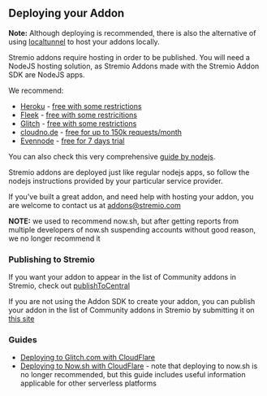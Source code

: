 ## Deploying your Addon

**Note:** Although deploying is recommended, there is also the alternative of using [localtunnel](https://github.com/localtunnel/localtunnel) to host your addons locally.

Stremio addons require hosting in order to be published. You will need a NodeJS hosting solution, as Stremio Addons made with the Stremio Addon SDK are NodeJS apps.

We recommend:

- [Heroku](https://www.heroku.com) - [free with some restrictions](https://www.heroku.com/pricing)
- [Fleek](https://fleek.co/) - [free with some restricitions](https://fleek.co/pricing/)
- [Glitch](https://glitch.com/) - [free with some restrictions](https://glitch.com/help/restrictions/)
- [cloudno.de](https://cloudno.de) - [free for up to 150k requests/month](https://cloudno.de/pricing)
- [Evennode](https://www.evennode.com) - [free for 7 days trial](https://www.evennode.com/pricing)

You can also check this very comprehensive [guide by nodejs](https://github.com/nodejs/node-v0.x-archive/wiki/node-hosting).

Stremio addons are deployed just like regular nodejs apps, so follow the nodejs instructions provided by your particular service provider.

If you've built a great addon, and need help with hosting your addon, you are welcome to contact us at [addons@stremio.com](addons@stremio.com)

**NOTE:** we used to recommend now.sh, but after getting reports from multiple developers of now.sh suspending accounts without good reason, we no longer recommend it

### Publishing to Stremio

If you want your addon to appear in the list of Community addons in Stremio, check out [publishToCentral](../README.md#publishtocentralurl)

If you are not using the Addon SDK to create your addon, you can publish your addon in the list of Community addons in Stremio by submitting it on [this site](https://stremio.github.io/stremio-publish-addon/index.html)

### Guides

- [Deploying to Glitch.com with CloudFlare](./glitch.md)
- [Deploying to Now.sh with CloudFlare](./now.md) - note that deploying to now.sh is no longer recommended, but this guide includes useful information applicable for other serverless platforms
